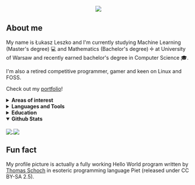 <p align="center">
  <a href="https://www.youtube.com/watch?v=dQw4w9WgXcQ">
    <img src="https://media.giphy.com/media/xTiIzJSKB4l7xTouE8/giphy.gif" />
  </a>
</p>

## About me

My name is Łukasz Leszko and I'm currently studying Machine Learning (Master's degree) :computer: and Mathematics (Bachelor's degree) :heavy_division_sign: at University of Warsaw and recently earned bachelor's degree in Computer Science :mortar_board:.

I'm also a retired competitive programmer, gamer and keen on Linux and FOSS.

Check out my [portfolio](https://lukaszleszko.dev/)!

<details>
<summary><b>Areas of interest</b></summary>
<br>
  
- Programming languages (compilers, language design)
- Machine learning (LLMs)

</details>

<details>
<summary><b>Languages and Tools</b></summary>

<!--![linux](https://img.shields.io/badge/Linux-FCC624?style=for-the-badge&logo=linux&logoColor=black)
![python](https://img.shields.io/badge/Python-3776AB?style=for-the-badge&logo=python&logoColor=white)
![haskell](https://img.shields.io/badge/Haskell-5D4F85?style=for-the-badge&logo=haskell&logoColor=white)
![java](https://img.shields.io/badge/Java-FF160B?style=for-the-badge&logoColor=white)
![c++](https://img.shields.io/badge/C%2B%2B-00599C?style=for-the-badge&logo=c%2B%2B&logoColor=white)
![rust](https://img.shields.io/badge/Rust-FF9A00?style=for-the-badge&logo=rust&logoColor=white)
![typescript](https://img.shields.io/badge/Typescript-3178C6?style=for-the-badge&logo=typescript&logoColor=white)
![neovim](https://img.shields.io/badge/NeoVim-%2357A143.svg?&style=for-the-badge&logo=neovim&logoColor=white)
![vscode](https://img.shields.io/badge/VS_Code-0078D4?style=for-the-badge&logo=visual%20studio%20code&logoColor=white)
![jetbrains](https://img.shields.io/badge/Jetbrains-e800ba?style=for-the-badge&logo=jetbrains&logoColor=white)-->

### Languages

| Python | Java | C++ | Rust | TypeScript | Haskell | OCaml | SQL |
|---------|---------|---------|---------|---------|---------|---------|---------|
| <img src="https://raw.githubusercontent.com/leszkolukasz/portfolio/main/src/icons/python.svg" title="Python" alt="Python" width="55" height="55"/> | <img src="https://raw.githubusercontent.com/leszkolukasz/portfolio/main/src/icons/java.svg" title="Java" alt="Java" width="55" height="55"/> | <img src="https://raw.githubusercontent.com/leszkolukasz/portfolio/main/src/icons/cpp.svg" title="C++" alt="C++" width="55" height="55"/> | <img src="https://raw.githubusercontent.com/leszkolukasz/portfolio/main/src/icons/rust.svg" title="Rust" alt="Rust" width="55" height="55"/> | <img src="https://raw.githubusercontent.com/leszkolukasz/portfolio/main/src/icons/typescript.svg" title="TypeScript" alt="TypeScript" width="55" height="55"/> | <img src="https://raw.githubusercontent.com/leszkolukasz/portfolio/main/src/icons/haskell.svg" title="Haskell" alt="Haskell" width="55" height="55"/> | <img src="https://raw.githubusercontent.com/leszkolukasz/portfolio/main/src/icons/ocaml.svg" title="OCaml" alt="OCaml" width="55" height="55"/> | <img src="https://raw.githubusercontent.com/leszkolukasz/portfolio/main/src/icons/postgresql.svg" title="SQL" alt="SQL" width="55" height="55"/> |

### Web

| Django | FastAPI | Spring | React | Next.js | Astro |
|---------|---------|---------|---------|---------|---------|
| <img src="https://raw.githubusercontent.com/leszkolukasz/portfolio/main/src/icons/django.svg" title="Django" alt="Django" width="55" height="55"/> | <img src="https://raw.githubusercontent.com/leszkolukasz/portfolio/main/src/icons/fastapi.svg" title="FastAPI" alt="FastAPI" width="55" height="55"/> | <img src="https://raw.githubusercontent.com/leszkolukasz/portfolio/main/src/icons/spring.svg" title="Spring" alt="Spring" width="55" height="55"/> | <img src="https://raw.githubusercontent.com/leszkolukasz/portfolio/main/src/icons/react.svg" title="React" alt="React" width="55" height="55"/> | <img src="https://raw.githubusercontent.com/leszkolukasz/portfolio/main/src/icons/nextjs.svg" title="Next.js" alt="Next.js" width="55" height="55"/> | <img src="https://raw.githubusercontent.com/leszkolukasz/portfolio/main/src/icons/astro.svg" title="Astro" alt="Astro" width="55" height="55"/> |

### Machine Learning

| Pytorch | llama.cpp | LiteLLM | Numpy | Pandas | Polars | Sklearn |
|---------|---------|---------|---------|---------|---------|---------|
| <img src="https://raw.githubusercontent.com/leszkolukasz/portfolio/main/src/icons/pytorch.svg" title="Pytorch" alt="Pytorch" width="55" height="55"/> | <img src="https://raw.githubusercontent.com/leszkolukasz/portfolio/main/src/icons/llamacpp.svg" title="llama.cpp" alt="llama.cpp" width="55" height="55"/> | <img src="https://raw.githubusercontent.com/leszkolukasz/portfolio/main/src/icons/litellm.svg" title="LiteLLM" alt="LiteLLM" width="55" height="55"/> | <img src="https://raw.githubusercontent.com/leszkolukasz/portfolio/main/src/icons/numpy.svg" title="Numpy" alt="Numpy" width="55" height="55"/> | <img src="https://raw.githubusercontent.com/leszkolukasz/portfolio/main/src/icons/pandas.svg" title="Pandas" alt="Pandas" width="55" height="55"/> | <img src="https://raw.githubusercontent.com/leszkolukasz/portfolio/main/src/icons/polars.svg" title="Polars" alt="Polars" width="55" height="55"/> | <img src="https://raw.githubusercontent.com/leszkolukasz/portfolio/main/src/icons/sklearn.svg" title="Sklearn" alt="Sklearn" width="55" height="55"/> |

### OS

| NixOS | Arch |
|---------|---------|
| <img src="https://raw.githubusercontent.com/leszkolukasz/portfolio/main/src/icons/nixos.svg" title="NixOS" alt="NixOS" width="55" height="55"/> | <img src="https://raw.githubusercontent.com/leszkolukasz/portfolio/main/src/icons/arch.svg" title="Arch" alt="Arch" width="55" height="55"/> |

</details>

<details>
<summary><b>Education</b></summary>
  
### 2024–current University of Warsaw

Master's degree in Machine Learning

### 2022–current University of Warsaw

Bachelor's degree in Mathematics

### 2021–2024 University of Warsaw

Bachelor's degree in Computer Science
  
- Thesis: Gitoptim - a tool for automating programmer's work using large language models
- Grade: Good (4.25 in a 2–5 scale)

</details>


<details open>
<summary><b>Github Stats</b></summary>

<br>

<a href="https://www.youtube.com/watch?v=dQw4w9WgXcQ">
  <img align="center" src="https://github-readme-stats.vercel.app/api?username=leszkolukasz&show_icons=true&theme=github_dark&include_all_commits=true&line_height=40" />
</a>

<a href="https://www.youtube.com/watch?v=dQw4w9WgXcQ">
  <img align="center" src="https://github-readme-stats.vercel.app/api/top-langs/?username=leszkolukasz&theme=github_dark&card_width=300&exclude_repo=portfolio" />
</a>

</details>

## Fun fact
My profile picture is actually a fully working Hello World program written by [Thomas Schoch](https://www.retas.de/thomas/computer/programs/useless/piet/explain.html) in esoteric programming language Piet (released under CC BY-SA 2.5).

<!-- Shields from https://shields.io -->
<!-- Github Stats widget from https://github.com/anuraghazra/github-readme-stats -->
